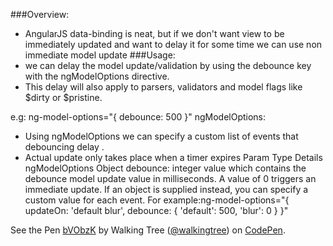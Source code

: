 ###Overview:	
* AngularJS  data-binding is neat, but if we don't want view to be immediately updated and want to delay it for some time we can use non immediate model update
###Usage:
*	we can delay the model update/validation by using the debounce key with the ngModelOptions  directive. 
*	This delay will also apply to parsers, validators and model flags like  $dirty  or  $pristine.

e.g: ng-model-options="{ debounce: 500 }" 
ngModelOptions:

*	Using ngModelOptions we can specify a custom list of events that  debouncing delay .
*	Actual update only takes place when a timer expires
Param	Type	Details
ngModelOptions	Object
debounce: integer value which contains the debounce model update value in milliseconds. A value of 0 triggers an immediate update. If an object is supplied instead, you can specify a custom value for each event. For example:ng-model-options="{ updateOn: 'default blur', debounce: { 'default': 500, 'blur': 0 } }"

<p data-height="268" data-theme-id="0" data-slug-hash="bVObzK" data-default-tab="result" data-user="walkingtree" class='codepen'>See the Pen <a href='http://codepen.io/walkingtree/pen/bVObzK/'>bVObzK</a> by Walking Tree (<a href='http://codepen.io/walkingtree'>@walkingtree</a>) on <a href='http://codepen.io'>CodePen</a>.</p>
<script async src="//assets.codepen.io/assets/embed/ei.js"></script>

